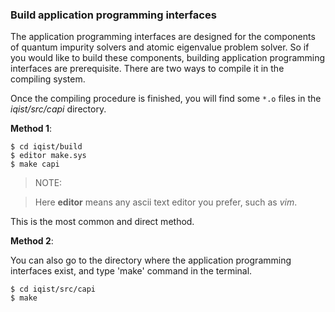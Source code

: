 ### Build application programming interfaces

The application programming interfaces are designed for the components of quantum impurity solvers and atomic eigenvalue problem solver. So if you would like to build these components, building application programming interfaces are prerequisite. There are two ways to compile it in the compiling system.

Once the compiling procedure is finished, you will find some `*.o` files in the *iqist/src/capi* directory.

**Method 1**:

```
$ cd iqist/build
$ editor make.sys
$ make capi
```

> NOTE: 

> Here **editor** means any ascii text editor you prefer, such as *vim*.

This is the most common and direct method.

**Method 2**:

You can also go to the directory where the application programming interfaces exist, and type 'make' command in the terminal.

```
$ cd iqist/src/capi
$ make
```
